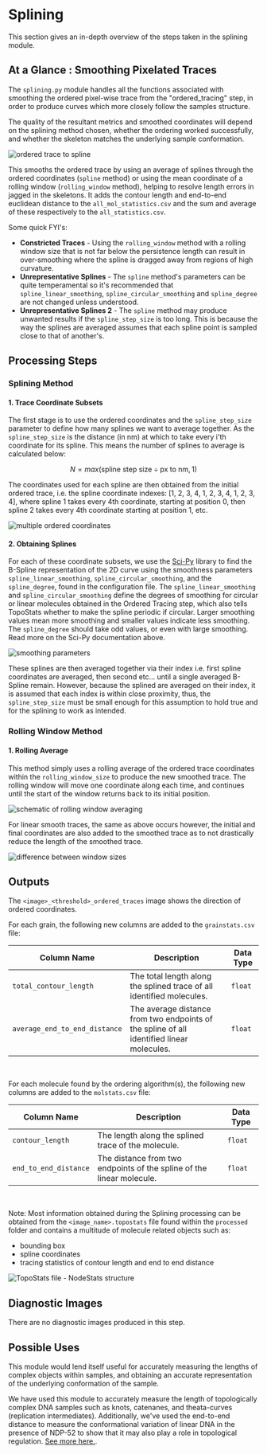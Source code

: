 # Splining

This section gives an in-depth overview of the steps taken in the splining module.

## At a Glance : Smoothing Pixelated Traces

The `splining.py` module handles all the functions associated with smoothing
the ordered pixel-wise trace from the "ordered_tracing" step, in order to
produce curves which more closely follow the samples structure.

The quality of the resultant metrics and smoothed coordinates will depend on
the splining method chosen, whether the ordering worked successfully, and
whether the skeleton matches the underlying sample conformation.

![ordered trace to spline](../_static/images/splining/overview.png)

This smooths the ordered trace by using an average of splines through the
ordered coordinates (`spline` method) or using the mean coordinate of a rolling
window (`rolling_window` method), helping to resolve length errors in jagged in
the skeletons. It adds the contour length and end-to-end euclidean distance to
the `all_mol_statistics.csv` and the sum and average of these respectively to
the `all_statistics.csv`.

Some quick FYI's:

- **Constricted Traces** - Using the `rolling_window` method with a rolling
  window size that is not far below the persistence length can result in
  over-smoothing where the spline is dragged away from regions of high curvature.
- **Unrepresentative Splines** - The `spline` method's parameters can be quite
  temperamental so it's recommended that `spline_linear_smoothing`,
  `spline_circular_smoothing` and `spline_degree` are not changed unless
  understood.
- **Unrepresentative Splines 2** - The `spline` method may produce unwanted
  results if the `spline_step_size` is too long. This is because the way the
  splines are averaged assumes that each spline point is sampled close to that of
  another's.

## Processing Steps

### Splining Method

#### 1. Trace Coordinate Subsets

The first stage is to use the ordered coordinates and the `spline_step_size`
parameter to define how many splines we want to average together. As the
`spline_step_size` is the distance (in nm) at which to take every i'th
coordinate for its spline. This means the number of splines to average is
calculated below:

$$
N = max(\text{spline step size} \div \text{px to nm}, 1)
$$

The coordinates used for each spline are then obtained from the initial ordered
trace, i.e. the spline coordinate indexes: [1, 2, 3, 4, 1, 2, 3, 4, 1, 2, 3, 4],
where spline 1 takes every 4th coordinate, starting at position 0, then spline 2
takes every 4th coordinate starting at position 1, etc.

![multiple ordered coordinates](../_static/images/splining/spl_multi.png)

#### 2. Obtaining Splines

For each of these coordinate subsets, we use the
[Sci-Py](https://docs.scipy.org/doc/scipy/reference/generated/scipy.interpolate.splprep.html#scipy.interpolate.splprep)
library to find the B-Spline representation of the 2D curve using the smoothness
parameters `spline_linear_smoothing`, `spline_circular_smoothing`, and the
`spline_degree`, found in the configuration file. The `spline_linear_smoothing`
and `spline_circular_smoothing` define the degrees of smoothing for circular or
linear molecules obtained in the Ordered Tracing step, which also tells
TopoStats whether to make the spline periodic if circular. Larger smoothing
values mean more smoothing and smaller values indicate less smoothing. The
`spline_degree` should take odd values, or even with large smoothing. Read more
on the Sci-Py documentation above.

![smoothing parameters](../_static/images/splining/spl_smooth.png)

These splines are then averaged together via their index i.e. first spline
coordinates are averaged, then second etc... until a single averaged B-Spline
remain. However, because the splined are averaged on their index, it is assumed
that each index is within close proximity, thus, the `spline_step_size` must be
small enough for this assumption to hold true and for the splining to work as
intended.

### Rolling Window Method

#### 1. Rolling Average

This method simply uses a rolling average of the ordered trace coordinates
within the `rolling_window_size` to produce the new smoothed trace. The
rolling window will move one coordinate along each time, and continues until
the start of the window returns back to its initial position.

![schematic of rolling window averaging](../_static/images/splining/rw_schematic.png)

For linear smooth traces, the same as above occurs however, the initial and
final coordinates are also added to the smoothed trace as to not drastically
reduce the length of the smoothed trace.

![difference between window sizes](../_static/images/splining/rw_sizes.png)

## Outputs

The `<image>_<threshold>_ordered_traces` image shows the direction of ordered
coordinates.

For each grain, the following new columns are added to the `grainstats.csv`
file:

| Column Name                   | Description                                                                               | Data Type |
| ----------------------------- | ----------------------------------------------------------------------------------------- | --------- |
| `total_contour_length`        | The total length along the splined trace of all identified molecules.                     | `float`   |
| `average_end_to_end_distance` | The average distance from two endpoints of the spline of all identified linear molecules. | `float`   |

&nbsp;

For each molecule found by the ordering algorithm(s), the following new columns
are added to the `molstats.csv` file:

| Column Name           | Description                                                           | Data Type |
| --------------------- | --------------------------------------------------------------------- | --------- |
| `contour_length`      | The length along the splined trace of the molecule.                   | `float`   |
| `end_to_end_distance` | The distance from two endpoints of the spline of the linear molecule. | `float`   |

&nbsp;

Note: Most information obtained during the Splining processing can be
obtained from the `<image_name>.topostats` file found within the `processed`
folder and contains a multitude of molecule related objects such as:

- bounding box
- spline coordinates
- tracing statistics of contour length and end to end distance

![TopoStats file - NodeStats structure](../_static/images/splining/topostats_file.png)

## Diagnostic Images

There are no diagnostic images produced in this step.

## Possible Uses

This module would lend itself useful for accurately measuring the lengths of
complex objects within samples, and obtaining an accurate representation of the
underlying conformation of the sample.

We have used this module to accurately measure the length of topologically
complex DNA samples such as knots, catenanes, and theata-curves (replication
intermediates). Additionally, we've used the end-to-end distance to measure the
conformational variation of linear DNA in the presence of NDP-52 to show that
it may also play a role in topological regulation.
[See more here.](https://www.nature.com/articles/s41467-023-38572-9).
